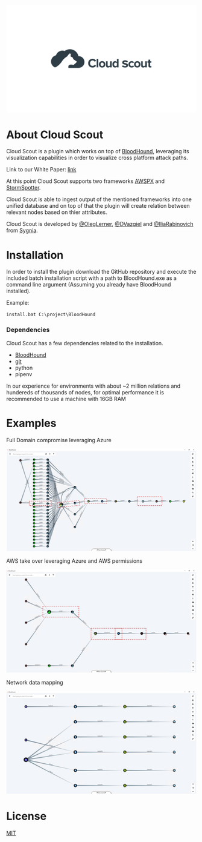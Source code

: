 [logo]: ./images/CloudScout_logo.jpg
![alt text][logo]

# About Cloud Scout
Cloud Scout is a plugin which works on top of [BloodHound](https://github.com/BloodHoundAD/BloodHound), leveraging its visualization capabilities in order to visualize cross platform attack paths.

Link to our White Paper: [link](https://sygnia.co/cloudscout)

At this point Cloud Scout supports two frameworks [AWSPX](https://github.com/FSecureLABS/awspx) and [StormSpotter](https://github.com/Azure/Stormspotter).

Cloud Scout is able to ingest output of the mentioned frameworks into one unified database and on top of that the plugin will create relation between relevant nodes based on thier attributes.

Cloud Scout is developed by [@OlegLerner](https://twitter.com/OlegLerner), [@DVazgiel](https://twitter.com/DVazgiel) and [@IliaRabinovich](https://twitter.com/IliaRabinovich) from [Sygnia](https://sygnia.co/).

# Installation
In order to install the plugin download the GitHub repository and execute the included batch installation script with a path to BloodHound.exe as a command line argument (Assuming you already have BloodHound installed).

Example:
```batch
install.bat C:\project\BloodHound
```

### Dependencies
Cloud Scout has a few dependencies related to the installation.
- [BloodHound](https://github.com/BloodHoundAD/BloodHound)
- [git](https://git-scm.com/)
- python
- pipenv

In our experience for environments with about ~2 million relations and hundereds of thousands of nodes, for optimal performance it is recommended to use a machine with 16GB RAM

# Examples
Full Domain compromise leveraging Azure

[example1]: ./images/e1.jpg
![alt text][example1]

AWS take over leveraging Azure and AWS permissions

[example2]: ./images/e2.jpg
![alt text][example2]

Network data mapping

[example3]: ./images/e3.jpg
![alt text][example3]

# License
[MIT](./LICENSE.md)